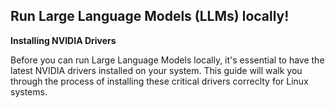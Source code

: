

## **Run Large Language Models (LLMs) locally!**

**Installing NVIDIA Drivers**

Before you can run Large Language Models locally, it's essential to have the latest NVIDIA drivers
installed on your system. This guide will walk you through the process of installing these critical
drivers correclty for Linux systems.